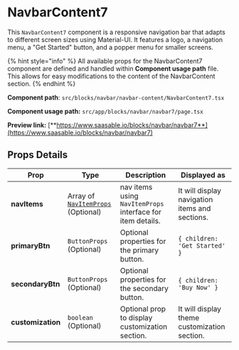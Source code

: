 # NavbarContent7

This `NavbarContent7` component is a responsive navigation bar that adapts to different screen sizes using Material-UI. It features a logo, a navigation menu, a "Get Started" button, and a popper menu for smaller screens.

{% hint style="info" %}
All available props for the NavbarContent7 component are defined and handled within **Component usage path** file. This allows for easy modifications to the content of the NavbarContent section.
{% endhint %}

**Component path**: `src/blocks/navbar/navbar-content/NavbarContent7.tsx`

**Component usage path:**  `src/app/blocks/navbar/navbar7/page.tsx`

**Preview link:** [**https://www.saasable.io/blocks/navbar/navbar7**](https://www.saasable.io/blocks/navbar/navbar7)

## Props Details

| Prop              | Type                                                               | Description                                                | Displayed as                                   |
| ----------------- | ------------------------------------------------------------------ | ---------------------------------------------------------- | ---------------------------------------------- |
| **navItems**      | Array of [`NavItemProps`](../navmenu.md#navitems-props) (Optional) | nav items using `NavItemProps` interface for item details. | It will display navigation items and sections. |
| **primaryBtn**    | `ButtonProps` (Optional)                                           | Optional properties for the primary button.                | `{ children: 'Get Started' }`                  |
| **secondaryBtn**  | `ButtonProps` (Optional)                                           | Optional properties for the secondary button.              | `{ children: 'Buy Now' }`                      |
| **customization** | `boolean` (Optional)                                               | Optional prop to display customization section.            | It will display theme customization section.   |
